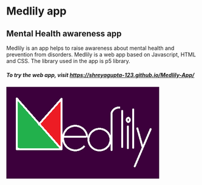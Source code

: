 # Medlily app
## Mental Health awareness app

Medlily is an app helps to raise awareness about mental health and prevention from disorders.
Medlily is a web app based on Javascript, HTML and CSS. The library used in the app is p5 library.


##### To try the web app, visit https://shreyagupta-123.github.io/Medlily-App/

![alt text](https://github.com/ShreyaGupta-123/Medlily-App/blob/main/medlily.png?raw=true)


